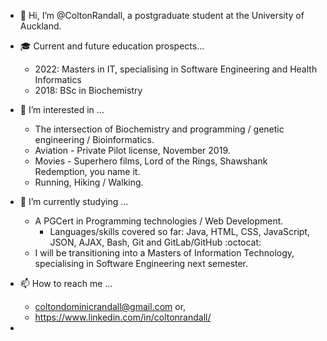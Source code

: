 - 👋 Hi, I’m @ColtonRandall, a postgraduate student at the University of Auckland. 

- :mortar_board: Current and future education prospects...
    - 2022: Masters in IT, specialising in Software Engineering and Health Informatics 
    - 2018: BSc in Biochemistry

- 👀 I’m interested in ... 
    - The intersection of Biochemistry and programming / genetic engineering / Bioinformatics. 
    - Aviation -  Private Pilot license, November 2019.
    - Movies - Superhero films, Lord of the Rings, Shawshank Redemption, you name it. 
    - Running, Hiking / Walking.
    
- 🌱 I’m currently studying ... 
    - A PGCert in Programming technologies / Web Development. 
        - Languages/skills covered so far: Java, HTML, CSS, JavaScript, JSON, AJAX, Bash, Git and GitLab/GitHub :octocat:
    - I will be transitioning into a Masters of Information Technology, specialising in Software Engineering next semester. 
     
- 📫 How to reach me ... 
    - coltondominicrandall@gmail.com or,
    - https://www.linkedin.com/in/coltonrandall/

- 

<!---
ColtonRandall/ColtonRandall is a ✨ special ✨ repository because its `README.md` (this file) appears on your GitHub profile.
You can click the Preview link to take a look at your changes.
--->
